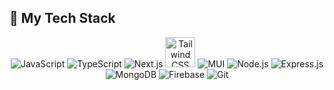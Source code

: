 ## 🔧 My Tech Stack

<p align="center">
  <img src="https://img.icons8.com/color/48/000000/javascript.png" alt="JavaScript" />
  <img src="https://img.icons8.com/color/48/000000/typescript.png" alt="TypeScript" />
  <img src="https://img.icons8.com/fluency/48/000000/nextjs.png" alt="Next.js" />
  <img src="https://upload.wikimedia.org/wikipedia/commons/d/d5/Tailwind_CSS_Logo.svg" alt="Tailwind CSS" width="48" height="48" />
  <img src="https://img.icons8.com/color/48/000000/material-ui.png" alt="MUI" />
  <img src="https://img.icons8.com/color/48/000000/nodejs.png" alt="Node.js" />
  <img src="https://img.icons8.com/ios/50/000000/express-js.png" alt="Express.js" />
  <img src="https://img.icons8.com/color/48/000000/mongodb.png" alt="MongoDB" />
  <img src="https://img.icons8.com/color/48/000000/firebase.png" alt="Firebase" />
  <img src="https://img.icons8.com/color/48/000000/git.png" alt="Git" />
</p>
